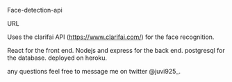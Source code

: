 Face-detection-api

URL

Uses the clarifai API (https://www.clarifai.com/) for the face recognition.

React for the front end. Nodejs and express for the back end. postgresql for the database. deployed on heroku.

any questions feel free to message me on twitter @juvi925_.
